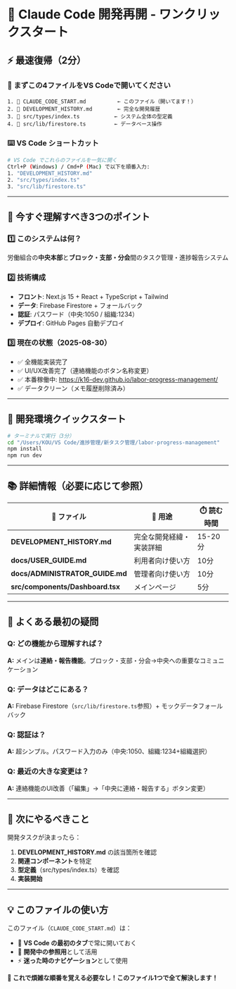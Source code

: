 # 🚀 Claude Code 開発再開 - ワンクリックスタート

## ⚡ 最速復帰（2分）

### 📁 **まずこの4ファイルをVS Codeで開いてください**

```
1. 📄 CLAUDE_CODE_START.md          ← このファイル（開いてます！）
2. 📄 DEVELOPMENT_HISTORY.md        ← 完全な開発履歴
3. 📄 src/types/index.ts           ← システム全体の型定義
4. 📄 src/lib/firestore.ts         ← データベース操作
```

### ⌨️ **VS Code ショートカット**
```bash
# VS Code でこれらのファイルを一気に開く
Ctrl+P (Windows) / Cmd+P (Mac) で以下を順番入力:
1. "DEVELOPMENT_HISTORY.md"
2. "src/types/index.ts" 
3. "src/lib/firestore.ts"
```

---

## 🎯 今すぐ理解すべき3つのポイント

### 1️⃣ **このシステムは何？**
労働組合の**中央本部**と**ブロック・支部・分会**間のタスク管理・進捗報告システム

### 2️⃣ **技術構成**
- **フロント**: Next.js 15 + React + TypeScript + Tailwind
- **データ**: Firebase Firestore + フォールバック
- **認証**: パスワード（中央:1050 / 組織:1234）
- **デプロイ**: GitHub Pages 自動デプロイ

### 3️⃣ **現在の状態（2025-08-30）**
- ✅ 全機能実装完了
- ✅ UI/UX改善完了（連絡機能のボタン名称変更）
- ✅ 本番稼働中: https://k16-dev.github.io/labor-progress-management/
- ✅ データクリーン（メモ履歴削除済み）

---

## 🔧 開発環境クイックスタート

```bash
# ターミナルで実行（3分）
cd "/Users/KOU/VS Code/進捗管理/新タスク管理/labor-progress-management"
npm install
npm run dev
```

---

## 📚 詳細情報（必要に応じて参照）

| 📖 ファイル | 🎯 用途 | ⏱️ 読む時間 |
|------------|---------|-------------|
| **DEVELOPMENT_HISTORY.md** | 完全な開発経緯・実装詳細 | 15-20分 |
| **docs/USER_GUIDE.md** | 利用者向け使い方 | 10分 |
| **docs/ADMINISTRATOR_GUIDE.md** | 管理者向け使い方 | 10分 |
| **src/components/Dashboard.tsx** | メインページ | 5分 |

---

## 🚨 よくある最初の疑問

### Q: どの機能から理解すれば？
**A:** メインは**連絡・報告機能**。ブロック・支部・分会→中央への重要なコミュニケーション

### Q: データはどこにある？
**A:** Firebase Firestore（`src/lib/firestore.ts`参照）+ モックデータフォールバック

### Q: 認証は？
**A:** 超シンプル。パスワード入力のみ（中央:1050、組織:1234+組織選択）

### Q: 最近の大きな変更は？
**A:** 連絡機能のUI改善（「編集」→「中央に連絡・報告する」ボタン変更）

---

## 🎯 **次にやるべきこと**

開発タスクが決まったら：

1. **DEVELOPMENT_HISTORY.md** の該当箇所を確認
2. **関連コンポーネント**を特定
3. **型定義**（src/types/index.ts）を確認
4. **実装開始**

---

## 💡 **このファイルの使い方**

このファイル（`CLAUDE_CODE_START.md`）は：
- 📌 **VS Code の最初のタブ**で常に開いておく
- 🔄 **開発中の参照用**として活用  
- ⚡ **迷った時のナビゲーション**として使用

**🌟 これで煩雑な順番を覚える必要なし！このファイル1つで全て解決します！**